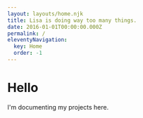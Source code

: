 ```yaml
---
layout: layouts/home.njk
title: Lisa is doing way too many things.
date: 2016-01-01T00:00:00.000Z
permalink: /
eleventyNavigation:
  key: Home
  order: -1
---
```

# Hello

I'm documenting my projects here.